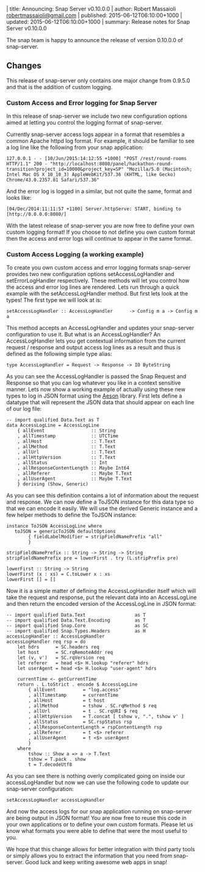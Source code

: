 | title: Announcing: Snap Server v0.10.0.0
| author: Robert Massaioli <robertmassaioli@gmail.com>
| published: 2015-06-12T06:10:00+1000
| updated:   2015-06-12T06:10:00+1000
| summary: Release notes for Snap Server v0.10.0.0

The snap team is happy to announce the release of version 0.10.0.0 of snap-server.

## Changes

This release of snap-server only contains one major change from 0.9.5.0 and that is the addition of
custom logging.

### Custom Access and Error logging for Snap Server

In this release of snap-server we include two new configuration options aimed at letting you control
the logging format of snap-server.

Currently snap-server access logs appear in a format that resembles a common Apache httpd log format. For example,
it should be familiar to see a log line like the following from your snap application:

    127.0.0.1 - - [10/Jun/2015:14:12:55 +1000] "POST /rest/round-rooms HTTP/1.1" 200 - "http://localhost:8080/panel/hackathon-round-transition?project_id=10000&project_key=SP" "Mozilla/5.0 (Macintosh; Intel Mac OS X 10_10_3) AppleWebKit/537.36 (KHTML, like Gecko) Chrome/43.0.2357.81 Safari/537.36"

And the error log is logged in a similar, but not quite the same, format and looks like:

    [04/Dec/2014:11:11:57 +1100] Server.httpServe: START, binding to [http://0.0.0.0:8080/]

With the latest release of snap-server you are now free to define your own custom logging format! If
you choose to not define you own custom format then the access and error logs will continue to
appear in the same format.

### Custom Access Logging (a working example)

To create you own custom access and error logging formats snap-server provides two new configuration 
options setAccessLogHandler and setErrorLogHandler respectively. These methods will let you control 
how the access and error log lines are rendered. Lets run through a quick example with the
setAccessLogHandler method. But first lets look at the types! The first type we will look at is:

    setAccessLogHandler :: AccessLogHandler      -> Config m a -> Config m a

This method accepts an AccessLogHandler and updates your snap-server configuration to use it. But
what is an AccessLogHandler? An AccessLogHandler lets you get contextual information from the
current request / response and output access log lines as a result and thus is defined as the
following simple type alias:

    type AccessLogHandler = Request -> Response -> IO ByteString

As you can see the AccessLogHandler is passed the Snap Request and Response so that you can log
whatever you like in a context sensitive manner. Lets now show a working example of actually using
these new types to log in JSON format using the [Aeson][1] library. First lets define a datatype that
will represent the JSON data that should appear on each line of our log file:

    -- import qualified Data.Text as T
    data AccessLogLine = AccessLogLine
        { allEvent                 :: String
        , allTimestamp             :: UTCTime
        , allHost                  :: T.Text
        , allMethod                :: T.Text
        , allUrl                   :: T.Text
        , allHttpVersion           :: T.Text
        , allStatus                :: Int
        , allResponseContentLength :: Maybe Int64
        , allReferer               :: Maybe T.Text
        , allUserAgent             :: Maybe T.Text
        } deriving (Show, Generic)

As you can see this definition contains a lot of information about the request and response. We can
now define a ToJSON instance for this data type so that we can encode it easily. We will use the
derived Generic instance and a few helper methods to define the ToJSON instance:
    
    instance ToJSON AccessLogLine where
       toJSON = genericToJSON defaultOptions
            { fieldLabelModifier = stripFieldNamePrefix "all"
            }

    stripFieldNamePrefix :: String -> String -> String
    stripFieldNamePrefix pre = lowerFirst . try (L.stripPrefix pre)    

    lowerFirst :: String -> String
    lowerFirst (x : xs) = C.toLower x : xs
    lowerFirst [] = []

Now it is a simple matter of defining the AccessLogHandler itself which will take the request and
response, put the relevant data into an AccessLogLine and then return the encoded version of the
AccessLogLine in JSON format:

    -- import qualified Data.Text                  as T
    -- import qualified Data.Text.Encoding         as T
    -- import qualified Snap.Core                  as SC
    -- import qualified Snap.Types.Headers         as H
    accessLogHandler :: AccessLogHandler
    accessLogHandler req rsp = do
        let hdrs      = SC.headers req
        let host      = SC.rqRemoteAddr req
        let (v, v')   = SC.rqVersion req
        let referer   = head <$> H.lookup "referer" hdrs
        let userAgent = head <$> H.lookup "user-agent" hdrs
    
        currentTime <- getCurrentTime
        return . L.toStrict . encode $ AccessLogLine
            { allEvent          = "log.access"
            , allTimestamp      = currentTime
            , allHost           = t host
            , allMethod         = tshow . SC.rqMethod $ req
            , allUrl            = t . SC.rqURI $ req
            , allHttpVersion    = T.concat [ tshow v, ".", tshow v' ]
            , allStatus         = SC.rspStatus rsp
            , allResponseContentLength = rspContentLength rsp
            , allReferer        = t <$> referer
            , allUserAgent      = t <$> userAgent
            }
        where
            tshow :: Show a => a -> T.Text
            tshow = T.pack . show
            t = T.decodeUtf8

As you can see there is nothing overly complicated going on inside our accessLogHandler but now we
can use the following code to update our snap-server configuration:

    setAccessLogHandler accessLogHandler 
    
And now the access logs for our snap application running on snap-server are being output in JSON
format! You are now free to reuse this code in your own applications or to define your own custom
formats. Please let us know what formats you were able to define that were the most useful to you.

We hope that this change allows for better integration with third party tools or simply allows you to
extract the information that you need from snap-server. Good luck and keep writing awesome web
apps in snap!

 [1]: http://hackage.haskell.org/package/aeson
